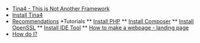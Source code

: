 <!--
// Tina4 : This Is Not Another Framework
// Created with : PHPStorm
// User : andrevanzuydam
// Copyright (C)
// Contact : andre@codeinfinity.co.za
-->

* [Tina4 - This is Not Another Framework](/ "Tina4 - This is Not Another Framework")
* [Install Tina4](/installation/install-tina4.md "Install Tina4") 
* [Recommendations](/recommendations/ "Recommendations")
*Tutorials 
** [Install PHP](/installation/install-php.md "Prerequisites - Install PHP")
** [Install Composer](/installation/install-composer.md "Prerequisites - Install Composer")
** [Install OpenSSL](/installation/install-openssl.md "Prerequisites - Install OpenSSL")
** [Install IDE Tool](/installation/install-ide.md "Prerequisites - Install IDE Tool")
** [How to make a webpage - landing page ](/tutorials/website.md "Prerequisites - Install IDE Tool")
* [How do I?](/tutorials/howdoi.md)
  
